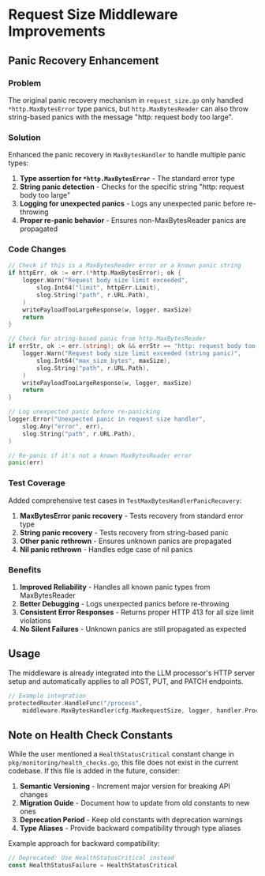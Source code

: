 # Request Size Middleware Improvements

## Panic Recovery Enhancement

### Problem
The original panic recovery mechanism in `request_size.go` only handled `*http.MaxBytesError` type panics, but `http.MaxBytesReader` can also throw string-based panics with the message "http: request body too large".

### Solution
Enhanced the panic recovery in `MaxBytesHandler` to handle multiple panic types:

1. **Type assertion for `*http.MaxBytesError`** - The standard error type
2. **String panic detection** - Checks for the specific string "http: request body too large"
3. **Logging for unexpected panics** - Logs any unexpected panic before re-throwing
4. **Proper re-panic behavior** - Ensures non-MaxBytesReader panics are propagated

### Code Changes

```go
// Check if this is a MaxBytesReader error or a known panic string
if httpErr, ok := err.(*http.MaxBytesError); ok {
    logger.Warn("Request body size limit exceeded",
        slog.Int64("limit", httpErr.Limit),
        slog.String("path", r.URL.Path),
    )
    writePayloadTooLargeResponse(w, logger, maxSize)
    return
}

// Check for string-based panic from http.MaxBytesReader
if errStr, ok := err.(string); ok && errStr == "http: request body too large" {
    logger.Warn("Request body size limit exceeded (string panic)",
        slog.Int64("max_size_bytes", maxSize),
        slog.String("path", r.URL.Path),
    )
    writePayloadTooLargeResponse(w, logger, maxSize)
    return
}

// Log unexpected panic before re-panicking
logger.Error("Unexpected panic in request size handler",
    slog.Any("error", err),
    slog.String("path", r.URL.Path),
)

// Re-panic if it's not a known MaxBytesReader error
panic(err)
```

### Test Coverage

Added comprehensive test cases in `TestMaxBytesHandlerPanicRecovery`:

1. **MaxBytesError panic recovery** - Tests recovery from standard error type
2. **String panic recovery** - Tests recovery from string-based panic
3. **Other panic rethrown** - Ensures unknown panics are propagated
4. **Nil panic rethrown** - Handles edge case of nil panics

### Benefits

1. **Improved Reliability** - Handles all known panic types from MaxBytesReader
2. **Better Debugging** - Logs unexpected panics before re-throwing
3. **Consistent Error Responses** - Returns proper HTTP 413 for all size limit violations
4. **No Silent Failures** - Unknown panics are still propagated as expected

## Usage

The middleware is already integrated into the LLM processor's HTTP server setup and automatically applies to all POST, PUT, and PATCH endpoints.

```go
// Example integration
protectedRouter.HandleFunc("/process", 
    middleware.MaxBytesHandler(cfg.MaxRequestSize, logger, handler.ProcessIntentHandler)).Methods("POST")
```

## Note on Health Check Constants

While the user mentioned a `HealthStatusCritical` constant change in `pkg/monitoring/health_checks.go`, this file does not exist in the current codebase. If this file is added in the future, consider:

1. **Semantic Versioning** - Increment major version for breaking API changes
2. **Migration Guide** - Document how to update from old constants to new ones
3. **Deprecation Period** - Keep old constants with deprecation warnings
4. **Type Aliases** - Provide backward compatibility through type aliases

Example approach for backward compatibility:
```go
// Deprecated: Use HealthStatusCritical instead
const HealthStatusFailure = HealthStatusCritical
```